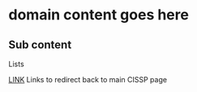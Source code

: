 # domain content goes here

## Sub content

Lists

[LINK](../cissp.md) Links to redirect back to main CISSP page
